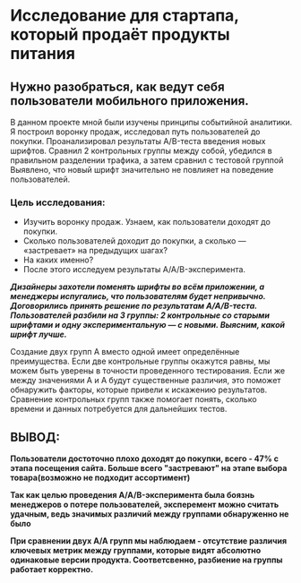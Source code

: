 # Исследование для стартапа, который продаёт продукты питания
## Нужно разобраться, как ведут себя пользователи мобильного приложения.

В данном проекте мной были изучены принципы событийной аналитики. Я построил
воронку продаж, исследовал путь пользователей до покупки. Проанализировал
результаты A/B-теста введения новых шрифтов. Сравнил 2 контрольных группы между
собой, убедился в правильном разделении трафика, а затем сравнил с тестовой группой
Выявлено, что новый шрифт значительно не повлияет на поведение пользователей.


### Цель исследования:
- Изучить воронку продаж. Узнаем, как пользователи доходят до покупки.
- Сколько пользователей доходит до покупки, а сколько — «застревает» на предыдущих шагах?
- На каких именно?
- После этого исследуем результаты A/A/B-эксперимента.

***Дизайнеры захотели поменять шрифты во всём приложении, а менеджеры испугались, что пользователям будет непривычно. Договорились принять решение по результатам A/A/B-теста. Пользователей разбили на 3 группы: 2 контрольные со старыми шрифтами и одну экспериментальную — с новыми. Выясним, какой шрифт лучше.***


Создание двух групп A вместо одной имеет определённые преимущества.
Если две контрольные группы окажутся равны, мы можем быть уверены в точности проведенного тестирования. Если же между значениями A и A будут существенные различия, это поможет обнаружить факторы, которые привели к искажению результатов. Сравнение контрольных групп также помогает понять, сколько времени и данных потребуется для дальнейших тестов.


## ВЫВОД:

**Пользователи достоточно плохо доходят до покупки, всего - 47% с этапа посещения сайта. Больше всего "застревают" на этапе выбора товара(возможно не подходит ассортимент)**

**Так как целью проведения A/A/B-эксперимента была боязнь менеджеров о потере пользователей, эксперемент можно считать удачным, ведь значимых различий между группами обнаруженно не было**

**При сравнении двух А/А групп мы наблюдаем - отсутствие различия ключевых метрик между группами, которые видят абсолютно одинаковые версии продукта. Соответсвенно, разбиение на группы работает корректно.**

